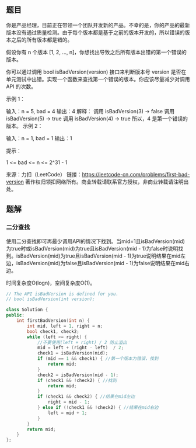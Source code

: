 ## 题目

你是产品经理，目前正在带领一个团队开发新的产品。不幸的是，你的产品的最新版本没有通过质量检测。由于每个版本都是基于之前的版本开发的，所以错误的版本之后的所有版本都是错的。

假设你有 n 个版本 [1, 2, ..., n]，你想找出导致之后所有版本出错的第一个错误的版本。

你可以通过调用 bool isBadVersion(version) 接口来判断版本号 version 是否在单元测试中出错。实现一个函数来查找第一个错误的版本。你应该尽量减少对调用 API 的次数。


示例 1：

输入：n = 5, bad = 4
输出：4
解释：
调用 isBadVersion(3) -> false 
调用 isBadVersion(5) -> true 
调用 isBadVersion(4) -> true
所以，4 是第一个错误的版本。
示例 2：

输入：n = 1, bad = 1
输出：1


提示：

1 <= bad <= n <= 2^31 - 1

来源：力扣（LeetCode）
链接：https://leetcode-cn.com/problems/first-bad-version
著作权归领扣网络所有。商业转载请联系官方授权，非商业转载请注明出处。

## 题解

### 二分查找

使用二分查找即可再最少调用API的情况下找到。当mid=1且isBadVersion(mid)为true时或isBadVersion(mid)为true且isBadVersion(mid  - 1)为false时说明找到。isBadVersion(mid)为true且isBadVersion(mid  - 1)为true说明结果在mid左边，isBadVersion(mid)为false且isBadVersion(mid  - 1)为false说明结果在mid右边。

时间复杂度O(logn)，空间复杂度O(1)。

```c++
// The API isBadVersion is defined for you.
// bool isBadVersion(int version);

class Solution {
public:
    int firstBadVersion(int n) {
        int mid, left = 1, right = n;
        bool check1, check2;
        while (left <= right) {
            //不要使用(left + right) / 2 防止溢出
            mid = left + (right - left)  / 2;
            check1 = isBadVersion(mid);
            if (mid == 1 && check1) { //第一个版本为错误，找到
                return mid;
            }
            check2 = isBadVersion(mid - 1);
            if (check1 && !check2) { //找到
                return mid;
            }
            if (check1 && check2) { //结果在mid左边
                right = mid - 1;
            } else if (!check1 && !check2) { //结果在mid右边
                left = mid + 1;
            }
        }
        return mid;
    }
};
```


